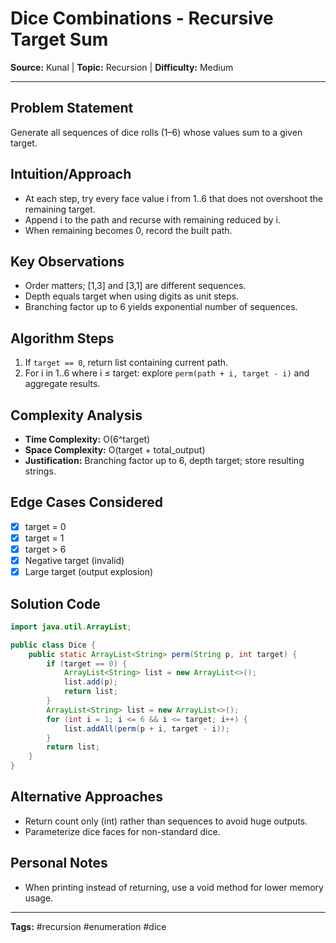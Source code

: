 # Dice Combinations - Recursive Target Sum

**Source:** Kunal | **Topic:** Recursion | **Difficulty:** Medium  

---

## Problem Statement
Generate all sequences of dice rolls (1–6) whose values sum to a given target.

## Intuition/Approach
- At each step, try every face value i from 1..6 that does not overshoot the remaining target.
- Append i to the path and recurse with remaining reduced by i.
- When remaining becomes 0, record the built path.

## Key Observations
- Order matters; [1,3] and [3,1] are different sequences.
- Depth equals target when using digits as unit steps.
- Branching factor up to 6 yields exponential number of sequences.

## Algorithm Steps
1. If `target == 0`, return list containing current path.
2. For i in 1..6 where i ≤ target: explore `perm(path + i, target - i)` and aggregate results.

## Complexity Analysis
- **Time Complexity:** O(6^target)
- **Space Complexity:** O(target + total_output)
- **Justification:** Branching factor up to 6, depth target; store resulting strings.

## Edge Cases Considered
- [x] target = 0
- [x] target = 1
- [x] target > 6
- [x] Negative target (invalid)
- [x] Large target (output explosion)

## Solution Code

```java
import java.util.ArrayList;

public class Dice {
    public static ArrayList<String> perm(String p, int target) {
        if (target == 0) {
            ArrayList<String> list = new ArrayList<>();
            list.add(p);
            return list;
        }
        ArrayList<String> list = new ArrayList<>();
        for (int i = 1; i <= 6 && i <= target; i++) {
            list.addAll(perm(p + i, target - i));
        }
        return list;
    }
}
```

## Alternative Approaches
- Return count only (int) rather than sequences to avoid huge outputs.
- Parameterize dice faces for non-standard dice.

## Personal Notes
- When printing instead of returning, use a void method for lower memory usage.

---
**Tags:** #recursion #enumeration #dice